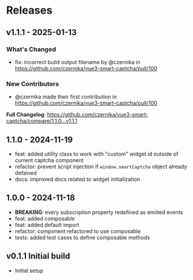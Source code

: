 # Releases

## v1.1.1 - 2025-01-13

### What's Changed

* fix: incorrect build output filename by @czernika in https://github.com/czernika/vue3-smart-captcha/pull/100

### New Contributors

* @czernika made their first contribution in https://github.com/czernika/vue3-smart-captcha/pull/100

**Full Changelog**: https://github.com/czernika/vue3-smart-captcha/compare/1.1.0...v1.1.1

## 1.1.0 - 2024-11-19

- feat: added utility class to work with "custom" widget id outside of current captcha component
- refactor: prevent script injection if `window.smartCaptcha` object already defained
- docs: improved docs related to widget initialization

## 1.0.0 - 2024-11-18

- **BREAKING**: every subscription property redefined as emiited events
- feat: added composable
- feat: added default import
- refactor: component refactored to use composable
- tests: added test cases to define composable methods

## v0.1.1 Initial build

- Initial setup
